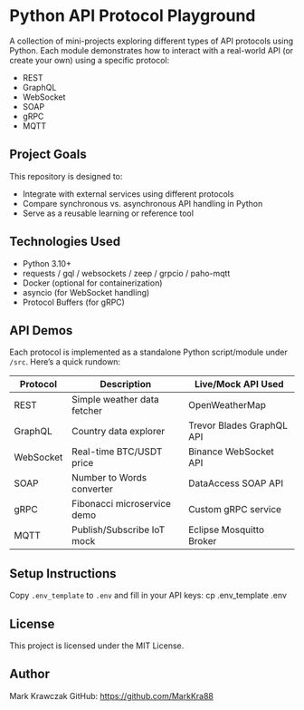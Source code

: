 Python API Protocol Playground
=============================

A collection of mini-projects exploring different types of API protocols using Python. Each module demonstrates how to interact with a real-world API (or create your own) using a specific protocol:

- REST
- GraphQL
- WebSocket
- SOAP
- gRPC
- MQTT

Project Goals
-------------
This repository is designed to:
- Integrate with external services using different protocols
- Compare synchronous vs. asynchronous API handling in Python
- Serve as a reusable learning or reference tool

Technologies Used
-----------------
- Python 3.10+
- requests / gql / websockets / zeep / grpcio / paho-mqtt
- Docker (optional for containerization)
- asyncio (for WebSocket handling)
- Protocol Buffers (for gRPC)

API Demos
---------
Each protocol is implemented as a standalone Python script/module under `/src`. Here’s a quick rundown:

Protocol   | Description                 | Live/Mock API Used
---------- | --------------------------- | ---------------------
REST       | Simple weather data fetcher | OpenWeatherMap
GraphQL    | Country data explorer       | Trevor Blades GraphQL API
WebSocket  | Real-time BTC/USDT price    | Binance WebSocket API
SOAP       | Number to Words converter   | DataAccess SOAP API
gRPC       | Fibonacci microservice demo | Custom gRPC service
MQTT       | Publish/Subscribe IoT mock  | Eclipse Mosquitto Broker


Setup Instructions
------
Copy `.env_template` to `.env` and fill in your API keys:
cp .env_template .env


License
------
This project is licensed under the MIT License.

Author
------
Mark Krawczak
GitHub: https://github.com/MarkKra88


